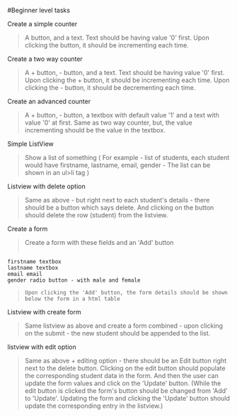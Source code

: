 #Beginner level tasks

Create a simple counter
> A button, and a text. Text should be having value '0' first. Upon clicking the button, it should be incrementing each time.

Create a two way counter
> A + button, - button, and a text. Text should be having value '0' first. Upon clicking the + button, it should be incrementing each time. Upon clicking the - button, it should be decrementing each time.

Create an advanced counter
> A + button, - button, a textbox with default value '1' and a text with value '0' at first. Same as two way counter, but, the value incrementing should be the value in the textbox. 

Simple ListView
> Show a list of something ( For example - list of students, each student would have firstname, lastname, email, gender -  The list can be shown in an ul>li tag )

Listview with delete option
> Same as above - but right next to each student's details - there should be a button which says delete. And clicking on the button should delete the row (student) from the listview.

Create a form
> Create a form with these fields and an 'Add' button
> ```
    firstname textbox
    lastname textbox
    email email
    gender radio button - with male and female
> ```
> Upon clicking the 'Add' button, the form details should be shown
> below the form in a html table


Listview with create form
> Same listview as above and create a form combined - upon clicking on the submit - the new student should be appended to the list. 

listview with edit option
> Same as above + editing option - there should be an Edit button right next to the delete button. Clicking on the edit button should populate the corresponding student data in the form. And then the user can update the form values and click on the 'Update' button. (While the edit button is clicked the form's button should be changed from 'Add' to 'Update'. Updating the form and clicking the 'Update' button should update the corresponding entry in the listview.)